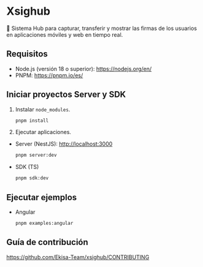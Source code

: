 # Xsighub

📝 Sistema Hub para capturar, transferir y mostrar las firmas de los usuarios en aplicaciones móviles y web en tiempo real.

## Requisitos

- Node.js (versión 18 o superior): <https://nodejs.org/en/>
- PNPM: <https://pnpm.io/es/>

## Iniciar proyectos Server y SDK

1. Instalar `node_modules`.

   ```sh
   pnpm install
   ```

2. Ejecutar aplicaciones.

- Server (NestJS): [http://localhost:3000](http://localhost:3000)

  ```sh
  pnpm server:dev
  ```

- SDK (TS)

  ```sh
  pnpm sdk:dev
  ```

## Ejecutar ejemplos

- Angular

  ```sh
  pnpm examples:angular
  ```

## Guía de contribución

<https://github.com/Ekisa-Team/xsighub/CONTRIBUTING>
